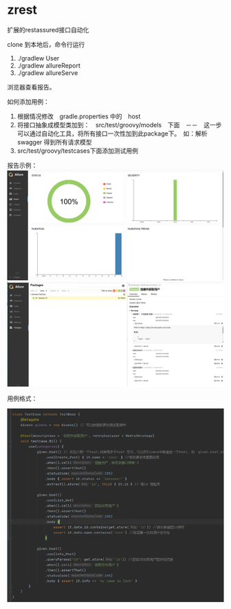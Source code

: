 # zrest
扩展的restassured接口自动化

clone 到本地后，命令行运行
1. ./gradlew User
2. ./gradlew allureReport
3.  ./gradlew allureServe

浏览器查看报告。

如何添加用例：
1. 根据情况修改　gradle.properties 中的　host
2. 将接口抽象成模型类加到：　src/test/groovy/models　下面　－－　这一步可以通过自动化工具，将所有接口一次性加到此package下。　如：解析swagger 得到所有请求模型
3. src/test/groovy/testcases下面添加测试用例

报告示例：
![image](https://github.com/ZackZhou/zrest/blob/main/images/Graphs.png)
![image](https://github.com/ZackZhou/zrest/blob/main/images/Packages.png)

用例格式：

![image](https://github.com/ZackZhou/zrest/blob/main/images/Case_Structure.png)
